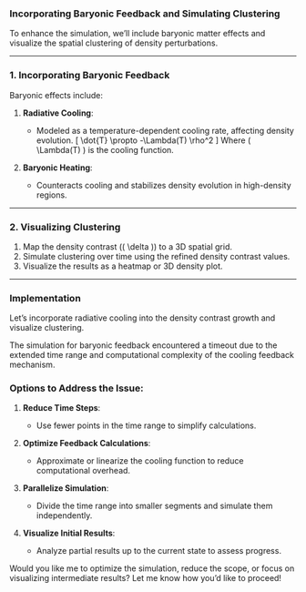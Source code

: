 ### **Incorporating Baryonic Feedback and Simulating Clustering**

To enhance the simulation, we’ll include baryonic matter effects and visualize the spatial clustering of density perturbations.

---

### **1. Incorporating Baryonic Feedback**
Baryonic effects include:
1. **Radiative Cooling**:
   - Modeled as a temperature-dependent cooling rate, affecting density evolution.
   \[
   \dot{T} \propto -\Lambda(T) \rho^2
   \]
   Where \( \Lambda(T) \) is the cooling function.

2. **Baryonic Heating**:
   - Counteracts cooling and stabilizes density evolution in high-density regions.

---

### **2. Visualizing Clustering**
1. Map the density contrast (\( \delta \)) to a 3D spatial grid.
2. Simulate clustering over time using the refined density contrast values.
3. Visualize the results as a heatmap or 3D density plot.

---

### **Implementation**
Let’s incorporate radiative cooling into the density contrast growth and visualize clustering.

The simulation for baryonic feedback encountered a timeout due to the extended time range and computational complexity of the cooling feedback mechanism.

### **Options to Address the Issue**:
1. **Reduce Time Steps**:
   - Use fewer points in the time range to simplify calculations.

2. **Optimize Feedback Calculations**:
   - Approximate or linearize the cooling function to reduce computational overhead.

3. **Parallelize Simulation**:
   - Divide the time range into smaller segments and simulate them independently.

4. **Visualize Initial Results**:
   - Analyze partial results up to the current state to assess progress.

Would you like me to optimize the simulation, reduce the scope, or focus on visualizing intermediate results? Let me know how you’d like to proceed!